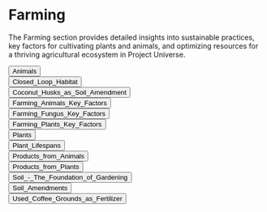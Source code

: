 # Farming

The Farming section provides detailed insights into sustainable practices, key factors for cultivating plants and animals, and optimizing resources for a thriving agricultural ecosystem in Project Universe.

<div class="collapsible-tabs">
              <div class="tab folder">
                <button class="tab-header folder-header" data-path="Project_Universe/Modules/Farming/Animals/Animals.md">Animals</button>
                <div class="tab-content folder-content" style="display: none;"></div>
              </div>
            <div class="tab file">
              <button class="tab-header file-header" data-path="Project_Universe/Modules/Farming/Closed_Loop_Habitat.md">Closed_Loop_Habitat</button>
              <div class="tab-content file-content" style="display: none;"></div>
            </div>
            <div class="tab file">
              <button class="tab-header file-header" data-path="Project_Universe/Modules/Farming/Coconut_Husks_as_Soil_Amendment.md">Coconut_Husks_as_Soil_Amendment</button>
              <div class="tab-content file-content" style="display: none;"></div>
            </div>
            <div class="tab file">
              <button class="tab-header file-header" data-path="Project_Universe/Modules/Farming/Farming_Animals_Key_Factors.md">Farming_Animals_Key_Factors</button>
              <div class="tab-content file-content" style="display: none;"></div>
            </div>
            <div class="tab file">
              <button class="tab-header file-header" data-path="Project_Universe/Modules/Farming/Farming_Fungus_Key_Factors.md">Farming_Fungus_Key_Factors</button>
              <div class="tab-content file-content" style="display: none;"></div>
            </div>
            <div class="tab file">
              <button class="tab-header file-header" data-path="Project_Universe/Modules/Farming/Farming_Plants_Key_Factors.md">Farming_Plants_Key_Factors</button>
              <div class="tab-content file-content" style="display: none;"></div>
            </div>
              <div class="tab folder">
                <button class="tab-header folder-header" data-path="Project_Universe/Modules/Farming/Plants/Plants.md">Plants</button>
                <div class="tab-content folder-content" style="display: none;"></div>
              </div>
            <div class="tab file">
              <button class="tab-header file-header" data-path="Project_Universe/Modules/Farming/Plant_Lifespans.md">Plant_Lifespans</button>
              <div class="tab-content file-content" style="display: none;"></div>
            </div>
            <div class="tab file">
              <button class="tab-header file-header" data-path="Project_Universe/Modules/Farming/Products_from_Animals.md">Products_from_Animals</button>
              <div class="tab-content file-content" style="display: none;"></div>
            </div>
            <div class="tab file">
              <button class="tab-header file-header" data-path="Project_Universe/Modules/Farming/Products_from_Plants.md">Products_from_Plants</button>
              <div class="tab-content file-content" style="display: none;"></div>
            </div>
            <div class="tab file">
              <button class="tab-header file-header" data-path="Project_Universe/Modules/Farming/Soil_-_The_Foundation_of_Gardening.md">Soil_-_The_Foundation_of_Gardening</button>
              <div class="tab-content file-content" style="display: none;"></div>
            </div>
            <div class="tab file">
              <button class="tab-header file-header" data-path="Project_Universe/Modules/Farming/Soil_Amendments.md">Soil_Amendments</button>
              <div class="tab-content file-content" style="display: none;"></div>
            </div>
            <div class="tab file">
              <button class="tab-header file-header" data-path="Project_Universe/Modules/Farming/Used_Coffee_Grounds_as_Fertilizer.md">Used_Coffee_Grounds_as_Fertilizer</button>
              <div class="tab-content file-content" style="display: none;"></div>
            </div></div>
